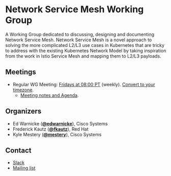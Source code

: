 <!---
This is an autogenerated file!

Please do not edit this file directly, but instead make changes to the
sigs.yaml file in the project root.

To understand how this file is generated, see https://git.k8s.io/community/generator/README.md
--->
# Network Service Mesh Working Group

A Working Group dedicated to discussing, designing and documenting Network Service Mesh.  Network Service Mesh is a novel approach to solving the more complicated L2/L3 use cases in Kubernetes that are tricky to address with the existing Kubernetes Network Model by taking inspiration from the work in Istio Service Mesh and mapping them to L2/L3 payloads.

## Meetings
* Regular WG Meeting: [Fridays at 08:00 PT](https://docs.google.com/document/d/1C9NKjo0PWNWypROEO9-Y6haw5h9Xmurvl14SXpciz2Y/edit#heading=h.rc9df0a6n3ng) (weekly). [Convert to your timezone](http://www.thetimezoneconverter.com/?t=08:00&tz=PT).
  * [Meeting notes and Agenda](https://docs.google.com/document/d/1C9NKjo0PWNWypROEO9-Y6haw5h9Xmurvl14SXpciz2Y/edit#heading=h.rc9df0a6n3ng).

## Organizers

* Ed Warnicke (**[@edwarnicke](https://github.com/edwarnicke)**), Cisco Systems
* Frederick Kautz (**[@fkautz](https://github.com/fkautz)**), Red Hat
* Kyle Mestery (**[@mestery](https://github.com/mestery)**), Cisco Systems

## Contact
* [Slack](https://kubernetes.slack.com/messages/wg-network-service-mesh)
* [Mailing list](https://groups.google.com/forum/#!forum/networkservicemesh)

<!-- BEGIN CUSTOM CONTENT -->

<!-- END CUSTOM CONTENT -->
